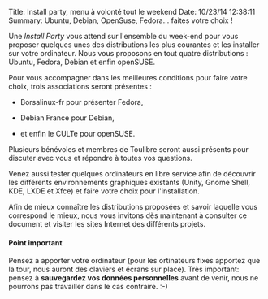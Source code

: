 Title: Install party, menu à volonté tout le weekend
Date: 10/23/14 12:38:11
Summary: Ubuntu, Debian, OpenSuse, Fedora… faites votre choix !

Une _Install Party_ vous attend sur l'ensemble du week-end pour vous proposer
quelques unes des distributions les plus courantes et les installer sur votre
ordinateur. Nous vous proposons en tout quatre distributions : Ubuntu, Fedora,
Debian et enfin openSUSE.

Pour vous accompagner dans les meilleures conditions pour faire votre choix,
trois associations seront présentes :

* Borsalinux-fr pour présenter Fedora,

* Debian France pour Debian,

* et enfin le CULTe pour openSUSE.

Plusieurs bénévoles et membres de Toulibre seront aussi présents pour discuter
avec vous et répondre à toutes vos questions.

Venez aussi tester quelques ordinateurs en libre service afin de découvrir les
différents environnements graphiques existants (Unity, Gnome Shell, KDE, LXDE
et Xfce) et faire votre choix pour l'installation.

Afin de mieux connaître les distributions proposées et savoir laquelle vous
correspond le mieux, nous vous invitons dès maintenant à consulter ce document
et visiter les sites Internet des différents projets.

#### Point important

Pensez à apporter votre ordinateur (pour les ortinateurs fixes apportez que la
tour, nous auront des claviers et écrans sur place). Très important: pensez à
**sauvegardez vos données personnelles** avant de venir, nous ne pourrons pas
travailler dans le cas contraire. :-)
